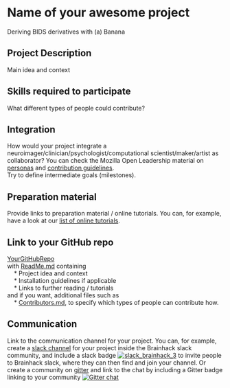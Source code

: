 # Name of your awesome project

Deriving BIDS derivatives with (a) Banana

## Project Description
Main idea and context

## Skills required to participate
What different types of people could contribute?

## Integration
How would your project integrate a
neuroimager/clinician/psychologist/computational scientist/maker/artist as
collaborator? You can check the Mozilla Open Leadership material on
[personas](https://mozilla.github.io/open-leadership-training-series/articles/building-communities-of-contributors/bring-on-contributors-using-personas-and-pathways/) and [contribution guidelines](https://mozilla.github.io/open-leadership-training-series/articles/building-communities-of-contributors/write-contributor-guidelines/).  
Try to define intermediate goals (milestones).  

## Preparation material
Provide links to preparation material / online tutorials. You can, for example,
have a look at our [list of online tutorials](Tutorial_Resources.md).


## Link to your GitHub repo
[YourGitHubRepo](https://github.com/yourUserName/yourRepo)  
    with [ReadMe.md](https://mozilla.github.io/open-leadership-training-series/articles/opening-your-project/write-a-great-project-readme/) containing  
        &nbsp;&nbsp;&nbsp;&nbsp;* Project idea and context  
        &nbsp;&nbsp;&nbsp;&nbsp;* Installation guidelines if applicable  
        &nbsp;&nbsp;&nbsp;&nbsp;* Links to further reading / tutorials  
    and if you want, additional files such as  
        &nbsp;&nbsp;&nbsp;&nbsp;* [Contributors.md](https://mozilla.github.io/open-leadership-training-series/articles/building-communities-of-contributors/write-contributor-guidelines/),
        to specify which types of people can contribute how.

## Communication
Link to the communication channel for your project. You can, for example,
create a [slack channel](https://brainhack-slack-invite.herokuapp.com/) for
your project inside the Brainhack slack community, and include a slack badge
[![slack_brainhack_3](https://user-images.githubusercontent.com/6297454/47951457-5b37b780-df61-11e8-9d77-7b5a4c7af875.png)](https://brainhack-slack-invite.herokuapp.com/)
 to invite people to Brainhack slack, where they can then find and join your
 channel. Or create a community on [gitter](https://gitter.im/) and link to the
 chat by including a Gitter badge linking to your community 
[![Gitter chat](https://badges.gitter.im/gitterHQ/gitter.png)](https://gitter.im/yourRoom/Lobby#)